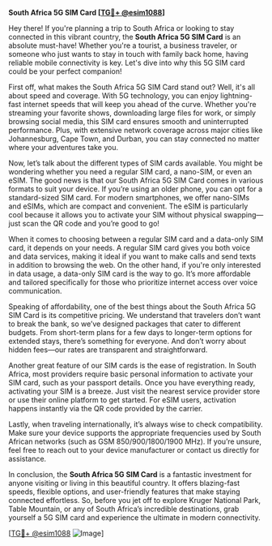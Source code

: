 **South Africa 5G SIM Card [[TG💪+ @esim1088](https://t.me/s/esim1088)]**

Hey there! If you're planning a trip to South Africa or looking to stay connected in this vibrant country, the **South Africa 5G SIM Card** is an absolute must-have! Whether you're a tourist, a business traveler, or someone who just wants to stay in touch with family back home, having reliable mobile connectivity is key. Let's dive into why this 5G SIM card could be your perfect companion!

First off, what makes the South Africa 5G SIM Card stand out? Well, it's all about speed and coverage. With 5G technology, you can enjoy lightning-fast internet speeds that will keep you ahead of the curve. Whether you're streaming your favorite shows, downloading large files for work, or simply browsing social media, this SIM card ensures smooth and uninterrupted performance. Plus, with extensive network coverage across major cities like Johannesburg, Cape Town, and Durban, you can stay connected no matter where your adventures take you.

Now, let’s talk about the different types of SIM cards available. You might be wondering whether you need a regular SIM card, a nano-SIM, or even an eSIM. The good news is that our South Africa 5G SIM Card comes in various formats to suit your device. If you’re using an older phone, you can opt for a standard-sized SIM card. For modern smartphones, we offer nano-SIMs and eSIMs, which are compact and convenient. The eSIM is particularly cool because it allows you to activate your SIM without physical swapping—just scan the QR code and you’re good to go! 

When it comes to choosing between a regular SIM card and a data-only SIM card, it depends on your needs. A regular SIM card gives you both voice and data services, making it ideal if you want to make calls and send texts in addition to browsing the web. On the other hand, if you're only interested in data usage, a data-only SIM card is the way to go. It’s more affordable and tailored specifically for those who prioritize internet access over voice communication.

Speaking of affordability, one of the best things about the South Africa 5G SIM Card is its competitive pricing. We understand that travelers don’t want to break the bank, so we’ve designed packages that cater to different budgets. From short-term plans for a few days to longer-term options for extended stays, there’s something for everyone. And don’t worry about hidden fees—our rates are transparent and straightforward.

Another great feature of our SIM cards is the ease of registration. In South Africa, most providers require basic personal information to activate your SIM card, such as your passport details. Once you have everything ready, activating your SIM is a breeze. Just visit the nearest service provider store or use their online platform to get started. For eSIM users, activation happens instantly via the QR code provided by the carrier.

Lastly, when traveling internationally, it’s always wise to check compatibility. Make sure your device supports the appropriate frequencies used by South African networks (such as GSM 850/900/1800/1900 MHz). If you’re unsure, feel free to reach out to your device manufacturer or contact us directly for assistance.

In conclusion, the **South Africa 5G SIM Card** is a fantastic investment for anyone visiting or living in this beautiful country. It offers blazing-fast speeds, flexible options, and user-friendly features that make staying connected effortless. So, before you jet off to explore Kruger National Park, Table Mountain, or any of South Africa’s incredible destinations, grab yourself a 5G SIM card and experience the ultimate in modern connectivity.

[[TG💪+ @esim1088](https://t.me/s/esim1088) ![Image](https://i.postimg.cc/Y0z9fWf4/image.png)]